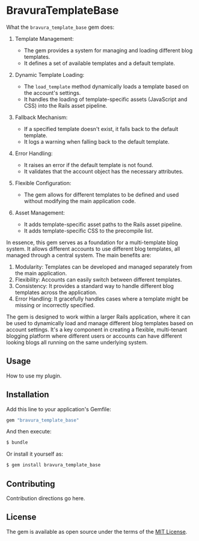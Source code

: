 # BravuraTemplateBase
What the `bravura_template_base` gem does:

1. Template Management:
   - The gem provides a system for managing and loading different blog templates.
   - It defines a set of available templates and a default template.

2. Dynamic Template Loading:
   - The `load_template` method dynamically loads a template based on the account's settings.
   - It handles the loading of template-specific assets (JavaScript and CSS) into the Rails asset pipeline.

3. Fallback Mechanism:
   - If a specified template doesn't exist, it falls back to the default template.
   - It logs a warning when falling back to the default template.

4. Error Handling:
   - It raises an error if the default template is not found.
   - It validates that the account object has the necessary attributes.

5. Flexible Configuration:
   - The gem allows for different templates to be defined and used without modifying the main application code.

6. Asset Management:
   - It adds template-specific asset paths to the Rails asset pipeline.
   - It adds template-specific CSS to the precompile list.

In essence, this gem serves as a foundation for a multi-template blog system. It allows different accounts to use different blog templates, all managed through a central system. The main benefits are:

1. Modularity: Templates can be developed and managed separately from the main application.
2. Flexibility: Accounts can easily switch between different templates.
3. Consistency: It provides a standard way to handle different blog templates across the application.
4. Error Handling: It gracefully handles cases where a template might be missing or incorrectly specified.

The gem is designed to work within a larger Rails application, where it can be used to dynamically load and manage different blog templates based on account settings. It's a key component in creating a flexible, multi-tenant blogging platform where different users or accounts can have different looking blogs all running on the same underlying system.

## Usage
How to use my plugin.

## Installation
Add this line to your application's Gemfile:

```ruby
gem "bravura_template_base"
```

And then execute:
```bash
$ bundle
```

Or install it yourself as:
```bash
$ gem install bravura_template_base
```

## Contributing
Contribution directions go here.

## License
The gem is available as open source under the terms of the [MIT License](https://opensource.org/licenses/MIT).
